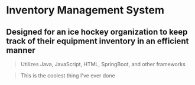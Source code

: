 # Inventory Management System

## Designed for an ice hockey organization to keep track of their equipment inventory in an efficient manner


> Utilizes Java, JavaScript, HTML, SpringBoot, and other frameworks

> This is the coolest thing I've ever done
